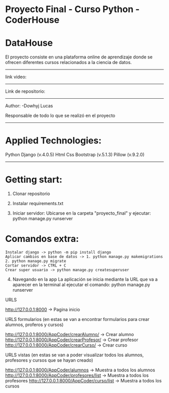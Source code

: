 # Proyecto Final - Curso Python - CoderHouse

# DataHouse

El proyecto consiste en una plataforma online de aprendizaje donde se ofrecen diferentes cursos relacionados a la ciencia de datos.

- - - - - - - - - - - - - - - - - - - - - -

link video:

- - - - - - - - - - - - - - - - - - - - - -

Link de repositorio:

- - - - - - - - - - - - - - - - - - - - - -

Author:
-Dowhyj Lucas

Responsable de todo lo que se realizó en el proyecto

- - - - - - - - - - - - - - - - - - - - - -

# Applied Technologies:
 Python
 Django (v.4.0.5)
 Html
 Css
 Bootstrap (v.5.1.3)
 Pillow (v.9.2.0)

- - - - - - - - - - - - - - - - - - - - - -

# Getting start:

1. Clonar repositorio

2. Instalar requirements.txt

3. Iniciar servidor: Ubicarse en la carpeta "proyecto_final" y ejecutar: python manage.py runserver 

# Comandos extra:
    Instalar django -> python -m pip install django
    Aplicar cambios en base de datos -> 1. python manage.py makemigrations  2. python manage.py migrate
    Cortar servidor -> CTRL + C
    Crear super usuario -> python manage.py createsuperuser

4. Navegando en la app
    La aplicación se inicia mediante la URL que va a aparecer en la terminal al ejecutar el comando: python manage.py runserver

URLS

http://127.0.0.1:8000 -> Pagina inicio

URLS formularios (en estas se van a encontrar formularios para crear alumnos, proferos y cursos)

http://127.0.0.1:8000/AppCoder/crearAlumno/ -> Crear alumno
http://127.0.0.1:8000/AppCoder/crearProfesor/ -> Crear profesor
http://127.0.0.1:8000/AppCoder/crearCurso/ -> Crear curso

URLS vistas (en estas se van a poder visualizar todos los alumnos, profesores y cursos que se hayan creado)

http://127.0.0.1:8000/AppCoder/alumnos -> Muestra a todos los alumnos
http://127.0.0.1:8000/AppCoder/profesores/list -> Muestra a todos los profesores
http://127.0.0.1:8000/AppCoder/curso/list -> Muestra a todos los cursos